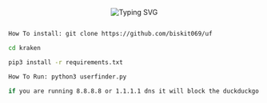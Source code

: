 <p align="center">
  <img src="https://readme-typing-svg.demolab.com?font=Fira+Code&pause=1000&color=F70204&width=435&lines=fast+username+osint+search" alt="Typing SVG">
</p>

```bash

How To install: git clone https://github.com/biskit069/uf

cd kraken

pip3 install -r requirements.txt

How To Run: python3 userfinder.py

if you are running 8.8.8.8 or 1.1.1.1 dns it will block the duckduckgo links
